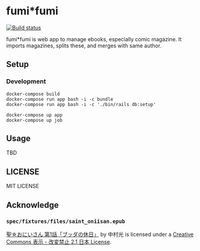 # fumi\*fumi
[![Build status](https://g.codefresh.io/api/badges/build?branch=master&repoName=fumifumi&repoOwner=mzp&pipelineName=spec&accountName=mzp)](https://g.codefresh.io/repositories/mzp/fumifumi/builds?filter=trigger:build)

fumi\*fumi is web app to manage ebooks, especially comic magazine. It imports magazines, splits these, and merges with same author.

## Setup

### Development

```
docker-compose build
docker-compose run app bash -i -c bundle
docker-compose run app bash -i -c './bin/rails db:setup'

docker-compose up app
docker-compose up job
```

## Usage
TBD

## LICENSE
MIT LICENSE

## Acknowledge
### `spec/fixtures/files/saint_oniisan.epub`
[聖☆おにいさん 第1話「ブッダの休日」](http://morningmanga.com/st023cc/) by 中村光 is licensed under a [Creative Commons 表示 - 改変禁止 2.1 日本 License](https://creativecommons.org/licenses/by-nd/2.1/jp/).
